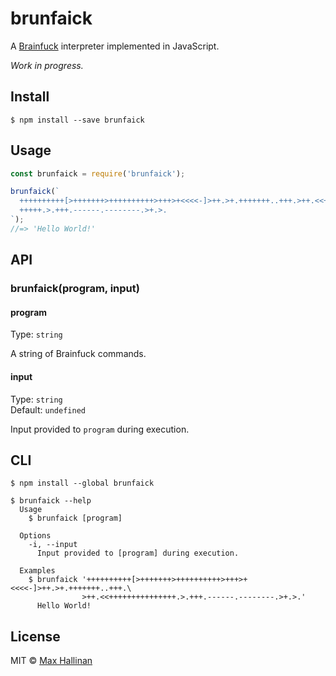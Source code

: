 # brunfaick

A [Brainfuck](https://en.wikipedia.org/wiki/Brainfuck) interpreter implemented
in JavaScript.

*Work in progress.*

## Install

```
$ npm install --save brunfaick
```


## Usage

```js
const brunfaick = require('brunfaick');

brunfaick(`
  ++++++++++[>+++++++>++++++++++>+++>+<<<<-]>++.>+.+++++++..+++.>++.<<++++++++++
  +++++.>.+++.------.--------.>+.>.
`);
//=> 'Hello World!'
```


## API

### brunfaick(program, input)

#### program

Type: `string`

A string of Brainfuck commands.

#### input

Type: `string`<br>
Default: `undefined`

Input provided to `program` during execution.



## CLI

```
$ npm install --global brunfaick
```

```
$ brunfaick --help
  Usage
    $ brunfaick [program]

  Options
    -i, --input
      Input provided to [program] during execution.

  Examples
    $ brunfaick '++++++++++[>+++++++>++++++++++>+++>+<<<<-]>++.>+.+++++++..+++.\
                >++.<<+++++++++++++++.>.+++.------.--------.>+.>.'
      Hello World!
```


## License

MIT © [Max Hallinan](https://github.com/maxhallinan)
